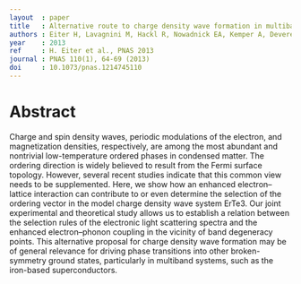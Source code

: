 ```yaml
---
layout  : paper
title   : Alternative route to charge density wave formation in multiband systems
authors : Eiter H, Lavagnini M, Hackl R, Nowadnick EA, Kemper A, Devereaux T, Chu J, Analytis JG, Fisher I, Degiorgi L
year    : 2013
ref     : H. Eiter et al., PNAS 2013
journal : PNAS 110(1), 64-69 (2013)
doi     : 10.1073/pnas.1214745110
---
```


# Abstract

Charge and spin density waves, periodic modulations of the electron, and magnetization densities, respectively, are among the most abundant and nontrivial low-temperature ordered phases in condensed matter. The ordering direction is widely believed to result from the Fermi surface topology. However, several recent studies indicate that this common view needs to be supplemented. Here, we show how an enhanced electron–lattice interaction can contribute to or even determine the selection of the ordering vector in the model charge density wave system ErTe3. Our joint experimental and theoretical study allows us to establish a relation between the selection rules of the electronic light scattering spectra and the enhanced electron–phonon coupling in the vicinity of band degeneracy points. This alternative proposal for charge density wave formation may be of general relevance for driving phase transitions into other broken-symmetry ground states, particularly in multiband systems, such as the iron-based superconductors.
